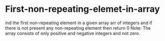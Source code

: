 # First-non-repeating-elemet-in-array
ind the first non-repeating element in a given array arr of integers and if there is not present any non-repeating element then return 0  Note: The array consists of only positive and negative integers and not zero.
